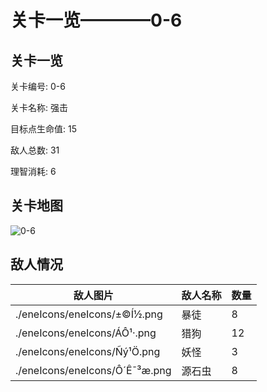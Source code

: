 # 关卡一览————0-6


## 关卡一览

关卡编号: 0-6

关卡名称: 强击

目标点生命值: 15

敌人总数: 31

理智消耗: 6


## 关卡地图
![0-6](./oprMap/0-6.png)

## 敌人情况

| 敌人图片 | 敌人名称 | 数量  |
|---------|-----|-----|
| ./eneIcons/eneIcons/±©Í½.png| 暴徒  |   8  |
| ./eneIcons/eneIcons/ÁÔ¹·.png| 猎狗  |   12  |
| ./eneIcons/eneIcons/Ñý¹Ö.png| 妖怪  |   3  |
| ./eneIcons/eneIcons/Ô´Ê¯³æ.png| 源石虫  |   8  |
